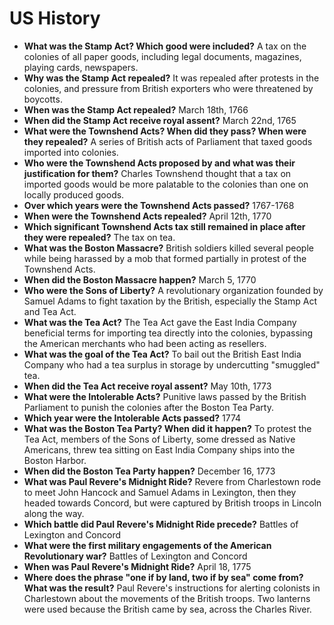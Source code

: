 # US History

- **What was the Stamp Act? Which good were included?** A tax on the colonies of all paper goods, including legal documents, magazines, playing cards, newspapers.
- **Why was the Stamp Act repealed?** It was repealed after protests in the colonies, and pressure from British exporters who were threatened by boycotts.
- **When was the Stamp Act repealed?** March 18th, 1766
- **When did the Stamp Act receive royal assent?** March 22nd, 1765
- **What were the Townshend Acts? When did they pass? When were they repealed?** A series of British acts of Parliament that taxed goods imported into colonies.
- **Who were the Townshend Acts proposed by and what was their justification for them?** Charles Townshend thought that a tax on imported goods would be more palatable to the colonies than one on locally produced goods.
- **Over which years were the Townshend Acts passed?** 1767-1768
- **When were the Townshend Acts repealed?** April 12th, 1770
- **Which significant Townshend Acts tax still remained in place after they were repealed?** The tax on tea.
- **What was the Boston Massacre?** British soldiers killed several people while being harassed by a mob that formed partially in protest of the Townshend Acts.
- **When did the Boston Massacre happen?** March 5, 1770
- **Who were the Sons of Liberty?** A revolutionary organization founded by Samuel Adams to fight taxation by the British, especially the Stamp Act and Tea Act.
- **What was the Tea Act?** The Tea Act gave the East India Company beneficial terms for importing tea directly into the colonies, bypassing the American merchants who had been acting as resellers.
- **What was the goal of the Tea Act?** To bail out the British East India Company who had a tea surplus in storage by undercutting "smuggled" tea.
- **When did the Tea Act receive royal assent?** May 10th, 1773
- **What were the Intolerable Acts?** Punitive laws passed by the British Parliament to punish the colonies after the Boston Tea Party.
- **Which year were the Intolerable Acts passed?** 1774
- **What was the Boston Tea Party? When did it happen?** To protest the Tea Act, members of the Sons of Liberty, some dressed as Native Americans, threw tea sitting on East India Company ships into the Boston Harbor.
- **When did the Boston Tea Party happen?** December 16, 1773
- **What was Paul Revere's Midnight Ride?** Revere from Charlestown rode to meet John Hancock and Samuel Adams in Lexington, then they headed towards Concord, but were captured by British troops in Lincoln along the way.
- **Which battle did Paul Revere's Midnight Ride precede?** Battles of Lexington and Concord
- **What were the first military engagements of the American Revolutionary war?** Battles of Lexington and Concord
- **When was Paul Revere's Midnight Ride?** April 18, 1775
- **Where does the phrase "one if by land, two if by sea" come from? What was the result?** Paul Revere's instructions for alerting colonists in Charlestown about the movements of the British troops. Two lanterns were used because the British came by sea, across the Charles River.